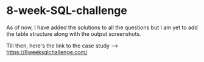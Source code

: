 # 8-week-SQL-challenge

As of now, I have added the solutions to all the questions but I am yet to add the table structure along with the output screenshots.

Till then, here's the link to the case study --> https://8weeksqlchallenge.com/
